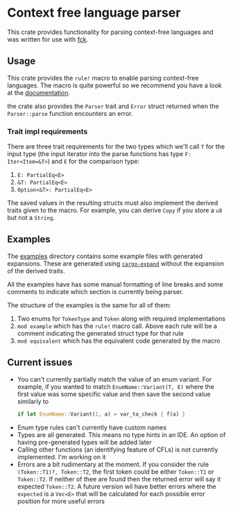 # Context free language parser

This crate provides functionality for parsing context-free languages and was written for use with [fck](https://github.com/fck-language/fck).

## Usage

This crate provides the `rule!` macro to enable parsing context-free languages. The macro is quite powerful so we recommend you have a look at the [documentation](https://fck-language.com/cflp).

the crate also provides the `Parser` trait and `Error` struct returned when the `Parser::parse` function encounters an error.

### Trait impl requirements

There are three trait requirements for the two types which we'll call `T` for the input type (the input iterator into the parse functions has type `F: Iter<Item=&T>`) and `E` for the comparison type:
1. `E: PartialEq<E>`
2. `&T: PartialEq<E>`
3. `Option<&T>: PartialEq<E>`

The saved values in the resulting structs must also implement the derived traits given to the macro. For example, you can derive `Copy` if you store a `u8` but not a `String`.

## Examples

The [examples](examples) directory contains some example files with generated expansions. These are generated using [`cargo-expand`](https://crates.io/crates/cargo-expand) without the expansion of the derived traits.

All the examples have has some manual formatting of line breaks and some comments to indicate which section is currently being parser.

The structure of the examples is the same for all of them:
1. Two enums for `TokenType` and `Token` along with required implementations
2. `mod example` which has the `rule!` macro call. Above each rule will be a comment indicating the generated struct type for that rule
3. `mod equivalent` which has the equivalent code generated by the macro

## Current issues

- You can't currently partially match the value of an enum variant. For example, if you wanted to match `EnumName::Variant(T, E)` where the first value was some specific value and then save the second value similarly to
  ```rust
  if let EnumName::Variant(1, a) = var_to_check { f(a) }
  ```
- Enum type rules can't currently have custom names
- Types are all generated. This means no type hints in an IDE. An option of having pre-generated types will be added later
- Calling other functions (an identifying feature of CFLs) is not currently implemented. I'm working on it
- Errors are a bit rudimentary at the moment. If you consider the rule `(Token::T1)?, Token::T2`, the first token could be either `Token::T1` or `Token::T2`. If neither of thee are found then the returned error will say it expected `Token::T2`. A future version wil have better errors where the `expected` is a `Vec<E>` that will be calculated for each possible error position for more useful errors 
